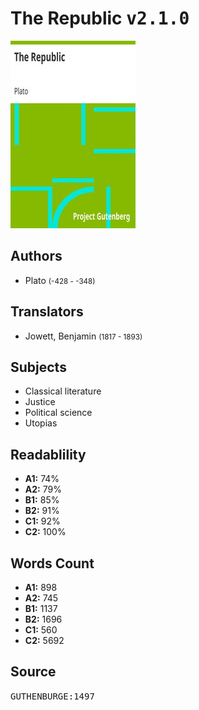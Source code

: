 # The Republic <kbd>v2.1.0</kbd>

![](./cover.medium.jpg "")

## Authors


 - Plato <small>(-428 - -348)</small>

## Translators


 - Jowett, Benjamin <small>(1817 - 1893)</small>

## Subjects


 - Classical literature
 - Justice
 - Political science
 - Utopias

## Readablility


 - **A1:** 74%
 - **A2:** 79%
 - **B1:** 85%
 - **B2:** 91%
 - **C1:** 92%
 - **C2:** 100%

## Words Count


 - **A1:** 898
 - **A2:** 745
 - **B1:** 1137
 - **B2:** 1696
 - **C1:** 560
 - **C2:** 5692

## Source


<kbd>GUTHENBURGE:1497</kbd>
